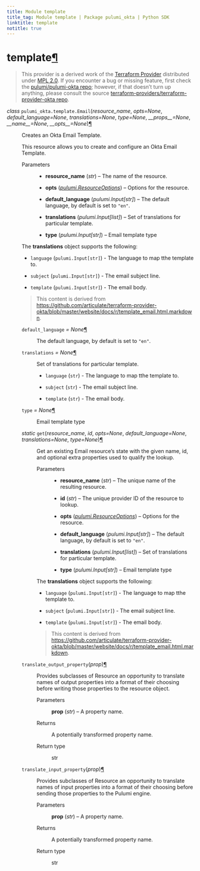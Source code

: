 ```yaml
---
title: Module template
title_tag: Module template | Package pulumi_okta | Python SDK
linktitle: template
notitle: true
---
```


<div class="section" id="template">
<h1>template<a class="headerlink" href="#template" title="Permalink to this headline">¶</a></h1>
<blockquote>
<div><p>This provider is a derived work of the <a class="reference external" href="https://github.com/terraform-providers/terraform-provider-okta">Terraform Provider</a> distributed under
<a class="reference external" href="https://www.mozilla.org/en-US/MPL/2.0/">MPL 2.0</a>. If you encounter a bug or missing feature, first check the
<a class="reference external" href="https://github.com/pulumi/pulumi-okta/issues">pulumi/pulumi-okta repo</a>; however, if that doesn’t turn up
anything, please consult the source <a class="reference external" href="https://github.com/terraform-providers/terraform-provider-okta/issues">terraform-providers/terraform-provider-okta repo</a>.</p>
</div></blockquote>
<span class="target" id="module-pulumi_okta.template"></span><dl class="class">
<dt id="pulumi_okta.template.Email">
<em class="property">class </em><code class="sig-prename descclassname">pulumi_okta.template.</code><code class="sig-name descname">Email</code><span class="sig-paren">(</span><em class="sig-param">resource_name</em>, <em class="sig-param">opts=None</em>, <em class="sig-param">default_language=None</em>, <em class="sig-param">translations=None</em>, <em class="sig-param">type=None</em>, <em class="sig-param">__props__=None</em>, <em class="sig-param">__name__=None</em>, <em class="sig-param">__opts__=None</em><span class="sig-paren">)</span><a class="headerlink" href="#pulumi_okta.template.Email" title="Permalink to this definition">¶</a></dt>
<dd><p>Creates an Okta Email Template.</p>
<p>This resource allows you to create and configure an Okta Email Template.</p>
<dl class="field-list simple">
<dt class="field-odd">Parameters</dt>
<dd class="field-odd"><ul class="simple">
<li><p><strong>resource_name</strong> (<em>str</em>) – The name of the resource.</p></li>
<li><p><strong>opts</strong> (<a class="reference internal" href="../../pulumi/#pulumi.ResourceOptions" title="pulumi.ResourceOptions"><em>pulumi.ResourceOptions</em></a>) – Options for the resource.</p></li>
<li><p><strong>default_language</strong> (<em>pulumi.Input</em><em>[</em><em>str</em><em>]</em>) – The default language, by default is set to <code class="docutils literal notranslate"><span class="pre">&quot;en&quot;</span></code>.</p></li>
<li><p><strong>translations</strong> (<em>pulumi.Input</em><em>[</em><em>list</em><em>]</em>) – Set of translations for particular template.</p></li>
<li><p><strong>type</strong> (<em>pulumi.Input</em><em>[</em><em>str</em><em>]</em>) – Email template type</p></li>
</ul>
</dd>
</dl>
<p>The <strong>translations</strong> object supports the following:</p>
<ul class="simple">
<li><p><code class="docutils literal notranslate"><span class="pre">language</span></code> (<code class="docutils literal notranslate"><span class="pre">pulumi.Input[str]</span></code>) - The language to map tthe template to.</p></li>
<li><p><code class="docutils literal notranslate"><span class="pre">subject</span></code> (<code class="docutils literal notranslate"><span class="pre">pulumi.Input[str]</span></code>) - The email subject line.</p></li>
<li><p><code class="docutils literal notranslate"><span class="pre">template</span></code> (<code class="docutils literal notranslate"><span class="pre">pulumi.Input[str]</span></code>) - The email body.</p></li>
</ul>
<blockquote>
<div><p>This content is derived from <a class="reference external" href="https://github.com/articulate/terraform-provider-okta/blob/master/website/docs/r/template_email.html.markdown">https://github.com/articulate/terraform-provider-okta/blob/master/website/docs/r/template_email.html.markdown</a>.</p>
</div></blockquote>
<dl class="attribute">
<dt id="pulumi_okta.template.Email.default_language">
<code class="sig-name descname">default_language</code><em class="property"> = None</em><a class="headerlink" href="#pulumi_okta.template.Email.default_language" title="Permalink to this definition">¶</a></dt>
<dd><p>The default language, by default is set to <code class="docutils literal notranslate"><span class="pre">&quot;en&quot;</span></code>.</p>
</dd></dl>

<dl class="attribute">
<dt id="pulumi_okta.template.Email.translations">
<code class="sig-name descname">translations</code><em class="property"> = None</em><a class="headerlink" href="#pulumi_okta.template.Email.translations" title="Permalink to this definition">¶</a></dt>
<dd><p>Set of translations for particular template.</p>
<ul class="simple">
<li><p><code class="docutils literal notranslate"><span class="pre">language</span></code> (<code class="docutils literal notranslate"><span class="pre">str</span></code>) - The language to map tthe template to.</p></li>
<li><p><code class="docutils literal notranslate"><span class="pre">subject</span></code> (<code class="docutils literal notranslate"><span class="pre">str</span></code>) - The email subject line.</p></li>
<li><p><code class="docutils literal notranslate"><span class="pre">template</span></code> (<code class="docutils literal notranslate"><span class="pre">str</span></code>) - The email body.</p></li>
</ul>
</dd></dl>

<dl class="attribute">
<dt id="pulumi_okta.template.Email.type">
<code class="sig-name descname">type</code><em class="property"> = None</em><a class="headerlink" href="#pulumi_okta.template.Email.type" title="Permalink to this definition">¶</a></dt>
<dd><p>Email template type</p>
</dd></dl>

<dl class="method">
<dt id="pulumi_okta.template.Email.get">
<em class="property">static </em><code class="sig-name descname">get</code><span class="sig-paren">(</span><em class="sig-param">resource_name</em>, <em class="sig-param">id</em>, <em class="sig-param">opts=None</em>, <em class="sig-param">default_language=None</em>, <em class="sig-param">translations=None</em>, <em class="sig-param">type=None</em><span class="sig-paren">)</span><a class="headerlink" href="#pulumi_okta.template.Email.get" title="Permalink to this definition">¶</a></dt>
<dd><p>Get an existing Email resource’s state with the given name, id, and optional extra
properties used to qualify the lookup.</p>
<dl class="field-list simple">
<dt class="field-odd">Parameters</dt>
<dd class="field-odd"><ul class="simple">
<li><p><strong>resource_name</strong> (<em>str</em>) – The unique name of the resulting resource.</p></li>
<li><p><strong>id</strong> (<em>str</em>) – The unique provider ID of the resource to lookup.</p></li>
<li><p><strong>opts</strong> (<a class="reference internal" href="../../pulumi/#pulumi.ResourceOptions" title="pulumi.ResourceOptions"><em>pulumi.ResourceOptions</em></a>) – Options for the resource.</p></li>
<li><p><strong>default_language</strong> (<em>pulumi.Input</em><em>[</em><em>str</em><em>]</em>) – The default language, by default is set to <code class="docutils literal notranslate"><span class="pre">&quot;en&quot;</span></code>.</p></li>
<li><p><strong>translations</strong> (<em>pulumi.Input</em><em>[</em><em>list</em><em>]</em>) – Set of translations for particular template.</p></li>
<li><p><strong>type</strong> (<em>pulumi.Input</em><em>[</em><em>str</em><em>]</em>) – Email template type</p></li>
</ul>
</dd>
</dl>
<p>The <strong>translations</strong> object supports the following:</p>
<ul class="simple">
<li><p><code class="docutils literal notranslate"><span class="pre">language</span></code> (<code class="docutils literal notranslate"><span class="pre">pulumi.Input[str]</span></code>) - The language to map tthe template to.</p></li>
<li><p><code class="docutils literal notranslate"><span class="pre">subject</span></code> (<code class="docutils literal notranslate"><span class="pre">pulumi.Input[str]</span></code>) - The email subject line.</p></li>
<li><p><code class="docutils literal notranslate"><span class="pre">template</span></code> (<code class="docutils literal notranslate"><span class="pre">pulumi.Input[str]</span></code>) - The email body.</p></li>
</ul>
<blockquote>
<div><p>This content is derived from <a class="reference external" href="https://github.com/articulate/terraform-provider-okta/blob/master/website/docs/r/template_email.html.markdown">https://github.com/articulate/terraform-provider-okta/blob/master/website/docs/r/template_email.html.markdown</a>.</p>
</div></blockquote>
</dd></dl>

<dl class="method">
<dt id="pulumi_okta.template.Email.translate_output_property">
<code class="sig-name descname">translate_output_property</code><span class="sig-paren">(</span><em class="sig-param">prop</em><span class="sig-paren">)</span><a class="headerlink" href="#pulumi_okta.template.Email.translate_output_property" title="Permalink to this definition">¶</a></dt>
<dd><p>Provides subclasses of Resource an opportunity to translate names of output properties
into a format of their choosing before writing those properties to the resource object.</p>
<dl class="field-list simple">
<dt class="field-odd">Parameters</dt>
<dd class="field-odd"><p><strong>prop</strong> (<em>str</em>) – A property name.</p>
</dd>
<dt class="field-even">Returns</dt>
<dd class="field-even"><p>A potentially transformed property name.</p>
</dd>
<dt class="field-odd">Return type</dt>
<dd class="field-odd"><p>str</p>
</dd>
</dl>
</dd></dl>

<dl class="method">
<dt id="pulumi_okta.template.Email.translate_input_property">
<code class="sig-name descname">translate_input_property</code><span class="sig-paren">(</span><em class="sig-param">prop</em><span class="sig-paren">)</span><a class="headerlink" href="#pulumi_okta.template.Email.translate_input_property" title="Permalink to this definition">¶</a></dt>
<dd><p>Provides subclasses of Resource an opportunity to translate names of input properties into
a format of their choosing before sending those properties to the Pulumi engine.</p>
<dl class="field-list simple">
<dt class="field-odd">Parameters</dt>
<dd class="field-odd"><p><strong>prop</strong> (<em>str</em>) – A property name.</p>
</dd>
<dt class="field-even">Returns</dt>
<dd class="field-even"><p>A potentially transformed property name.</p>
</dd>
<dt class="field-odd">Return type</dt>
<dd class="field-odd"><p>str</p>
</dd>
</dl>
</dd></dl>

</dd></dl>

</div>
